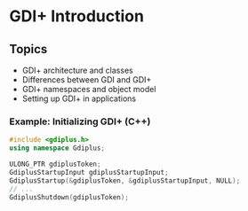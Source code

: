 # GDI+ Introduction

## Topics
- GDI+ architecture and classes
- Differences between GDI and GDI+
- GDI+ namespaces and object model
- Setting up GDI+ in applications

### Example: Initializing GDI+ (C++)
```cpp
#include <gdiplus.h>
using namespace Gdiplus;

ULONG_PTR gdiplusToken;
GdiplusStartupInput gdiplusStartupInput;
GdiplusStartup(&gdiplusToken, &gdiplusStartupInput, NULL);
// ...
GdiplusShutdown(gdiplusToken);
```
